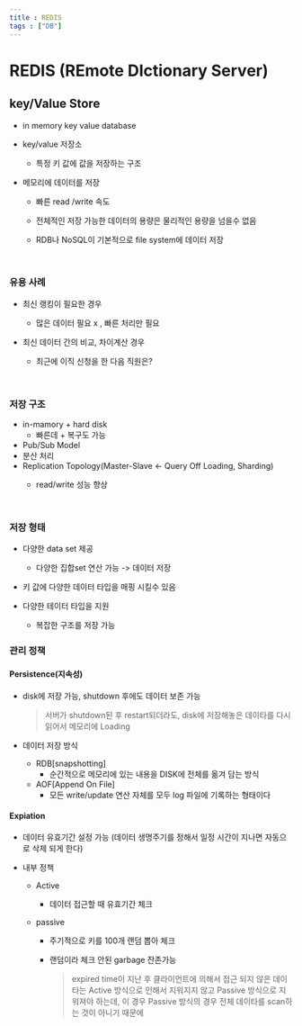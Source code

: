 ```yaml
---
title : REDIS
tags : ["DB"]
---
```




# REDIS (REmote DIctionary Server)



## key/Value Store

* in memory key value database

* key/value 저장소

  * 특정 키 값에 값을 저장하는 구조

* 메모리에 데이터를 저장

  * 빠른 read /write 속도

  * 전체적인 저장 가능한 데이터의 용량은 물리적인 용량을 넘을수 없음

  * RDB나 NoSQL이 기본적으로 file system에 데이터 저장

    ​

### 유용 사례

- 최신 랭킹이 필요한 경우

  - 많은 데이터 필요 x , 빠른 처리만 필요

- 최신 데이터 간의 비교, 차이계산 경우

  - 최근에 이직 신청을 한 다음 직원은?

  ​

### 저장 구조

* in-mamory + hard disk
  * 빠른데 + 복구도 가능
*  Pub/Sub Model
  * 분산 처리
* Replication Topology(Master-Slave <- Query Off Loading, Sharding)
  * read/write 성능 향상

    ​

### 저장 형태

* 다양한 data set 제공

  * 다양한 집합set 연산 가능 -> 데이터 저장

* 키 값에 다양한 데이터 타입을 매핑 시킬수 있음
* 다양한 테이터 타입을 지원
  - 복잡한 구조를 저장 가능
    ​

### 관리 정책

#### Persistence(지속성)

* disk에 저장 가능, shutdown 후에도 데이터 보존 가능

  > 서버가 shutdown된 후 restart되더라도, disk에 저장해놓은 데이타를 다시 읽어서 메모리에 Loading

* 데이터 저장 방식

  * RDB[snapshotting]
    * 순간적으로 메모리에 있는 내용을 DISK에 전체를 옮겨 담는 방식
  * AOF[Append On File]
    * 모든 write/update 연산 자체를 모두 log 파일에 기록하는 형태이다

#### Expiation

* 데이터 유효기간 설정 가능 (데이터 생명주기를 정해서 일정 시간이 지나면 자동으로 삭제 되게 한다)

* 내부 정책 

  * Active

    * 데이터 접근할 때 유효기간 체크

  * passive

    * 주기적으로 키를 100개 랜덤 뽑아 체크

    * 랜덤이라 체크 안된 garbage 잔존가능

      >  expired time이 지난 후 클라이언트에 의해서 접근 되지 않은 데이타는 Active 방식으로 인해서 지워지지 않고 Passive 방식으로 지워져야 하는데, 이 경우 Passive 방식의 경우 전체 데이타를 scan하는 것이 아니기 때문에

  ​



